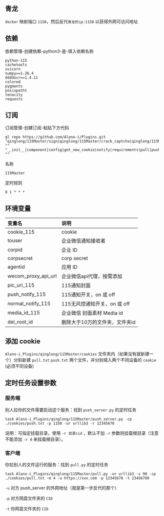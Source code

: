 ## 青龙
`docker` 映射端口 `1150`，然后反代`青龙的ip:1150` 以获得外网可访问地址
## 依赖
依赖管理-创建依赖-python3-是-填入依赖名称
```console
python-115
cachetools
uvicorn
numpy==1.26.4
ddddocr==1.4.11
colored
pygments
posixpatht
tenacity
requests
```

## 订阅
订阅管理-创建订阅-粘贴下方代码
```console
ql repo https://github.com/Alano-i/Plugins.git "qinglong/115Master/sign|qinglong/115Master/crack_captcha|qinglong/115Master/pull.py|qinglong/115Master/push_server|qinglong/115Master/life_list_monitor" "" "__init__|component|config|get_new_cookie|notify|requirements|pull|push|del|pull_after" ""
```
名称
```console
115Master
```
定时规则
```console
8 1 * * *
```

## 环境变量

| 变量名      | 说明                   |
| :---------- | :--------------------- |
| cookie_115     | cookie               |
| touser     | 企业微信通知接收者               |
| corpid     | 企业 ID               |
| corpsecret     | corp secret               |
| agentid     | 应用 ID               |
| wecom_proxy_api_url     | 企业微信api代理，按需添加               |
| pic_url_115     | 115通知封面               |
| push_notify_115     | 115通知开关，on 或 off               |
| normal_notify_115     | 115无风控通知开关，on 或 off               |
| media_id_115     | 企业微信 封面素材 Media id               |
| del_root_id     | 删除大于10万的文件夹，文件夹id               |


## 添加 cookie
`Alano-i_Plugins/qinglong/115Master/cookies` 文件夹内（如果没有就新建一个）分别新建 `pull.txt` `push.txt` 两个文件，并分别填入两个不同设备的 `cookie` (必须不同设备)

## 定时任务设置参数
### 服务端
别人拉你的文件需要启动这个服务：找到 `push_server.py` 的定时任务
```console
task Alano-i_Plugins/qinglong/115Master/push_server.py -cp ./cookies/push.txt -p 1150 -ur urllib3 -r 12345678
```
说明：可指定挂载目录，使用 `-r 目录cid` ，默认不加 `-r` 参数则挂载根目录（注意不能添加 `-r 0` 来挂载根目录）。 

### 客户端
你拉别人的文件运行的服务：找到 `pull.py` 的定时任务
```console
task Alano-i_Plugins/qinglong/115Master/pull.py -ur urllib3 -s 90 -cp ./cookies/pull.txt -m 4 -u https://xxx.com -p 12345678 -t 23456789
```
`-u` 对方 push_server 的外网地址（就是第一步反代的那个）

`-p` 对方网盘文件夹的 `CID`

`-t` 你网盘文件夹的 `CID`













